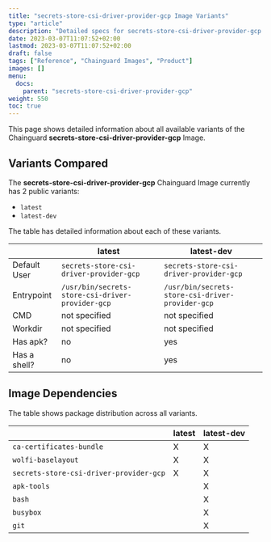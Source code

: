 ```yaml
---
title: "secrets-store-csi-driver-provider-gcp Image Variants"
type: "article"
description: "Detailed specs for secrets-store-csi-driver-provider-gcp Chainguard Image Variants"
date: 2023-03-07T11:07:52+02:00
lastmod: 2023-03-07T11:07:52+02:00
draft: false
tags: ["Reference", "Chainguard Images", "Product"]
images: []
menu:
  docs:
    parent: "secrets-store-csi-driver-provider-gcp"
weight: 550
toc: true
---
```


This page shows detailed information about all available variants of the Chainguard **secrets-store-csi-driver-provider-gcp** Image.

## Variants Compared
The **secrets-store-csi-driver-provider-gcp** Chainguard Image currently has 2 public variants: 

- `latest`
- `latest-dev`

The table has detailed information about each of these variants.

|              | latest                                           | latest-dev                                       |
|--------------|--------------------------------------------------|--------------------------------------------------|
| Default User | `secrets-store-csi-driver-provider-gcp`          | `secrets-store-csi-driver-provider-gcp`          |
| Entrypoint   | `/usr/bin/secrets-store-csi-driver-provider-gcp` | `/usr/bin/secrets-store-csi-driver-provider-gcp` |
| CMD          | not specified                                    | not specified                                    |
| Workdir      | not specified                                    | not specified                                    |
| Has apk?     | no                                               | yes                                              |
| Has a shell? | no                                               | yes                                              |

## Image Dependencies
The table shows package distribution across all variants.

|                                         | latest | latest-dev |
|-----------------------------------------|--------|------------|
| `ca-certificates-bundle`                | X      | X          |
| `wolfi-baselayout`                      | X      | X          |
| `secrets-store-csi-driver-provider-gcp` | X      | X          |
| `apk-tools`                             |        | X          |
| `bash`                                  |        | X          |
| `busybox`                               |        | X          |
| `git`                                   |        | X          |
